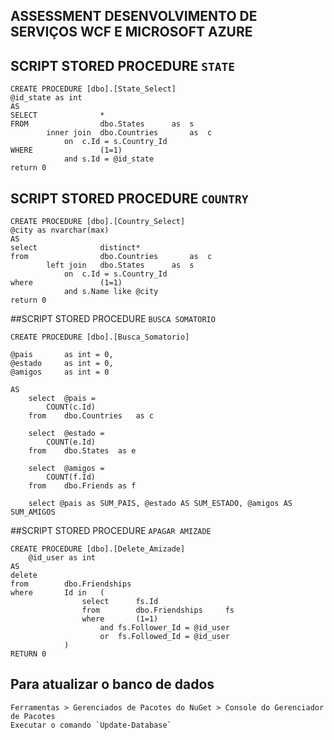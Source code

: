 ## ASSESSMENT DESENVOLVIMENTO DE SERVIÇOS WCF E MICROSOFT AZURE 

## SCRIPT STORED PROCEDURE `STATE`

``` script
CREATE PROCEDURE [dbo].[State_Select]
@id_state as int
AS
SELECT				*
FROM				dbo.States		as	s
		inner join	dbo.Countries		as	c
			on	c.Id = s.Country_Id
WHERE				(1=1)
			and	s.Id = @id_state
return 0
```

## SCRIPT STORED PROCEDURE `COUNTRY`
``` script
CREATE PROCEDURE [dbo].[Country_Select]
@city as nvarchar(max)
AS
select				distinct*
from				dbo.Countries		as	c
		left join	dbo.States		as	s
			on	c.Id = s.Country_Id
where				(1=1)
			and	s.Name like @city
return 0
```

##SCRIPT STORED PROCEDURE `BUSCA SOMATORIO`
```
CREATE PROCEDURE [dbo].[Busca_Somatorio]

@pais		as int = 0,
@estado		as int = 0,
@amigos		as int = 0

AS
	select	@pais = 
		COUNT(c.Id) 
	from	dbo.Countries	as c

	select	@estado =
		COUNT(e.Id)
	from	dbo.States	as e

	select	@amigos =
		COUNT(f.Id)
	from	dbo.Friends	as f

	select @pais as SUM_PAIS, @estado AS SUM_ESTADO, @amigos AS SUM_AMIGOS
```

##SCRIPT STORED PROCEDURE `APAGAR AMIZADE`
```
CREATE PROCEDURE [dbo].[Delete_Amizade]
	@id_user as int
AS
delete
from		dbo.Friendships		
where		Id in	(
				select		fs.Id
				from		dbo.Friendships		fs
				where		(1=1)
					and	fs.Follower_Id = @id_user
					or	fs.Followed_Id = @id_user		
			)
RETURN 0
```

## Para atualizar o banco de dados
```
Ferramentas > Gerenciados de Pacotes do NuGet > Console do Gerenciador de Pacotes
Executar o comando `Update-Database`
```